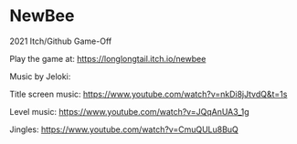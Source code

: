 # NewBee
2021 Itch/Github Game-Off



Play the game at: https://longlongtail.itch.io/newbee



Music by Jeloki: 

Title screen music: https://www.youtube.com/watch?v=nkDi8jJtvdQ&t=1s 

Level music: https://www.youtube.com/watch?v=JQqAnUA3_1g 

Jingles: https://www.youtube.com/watch?v=CmuQULu8BuQ 
